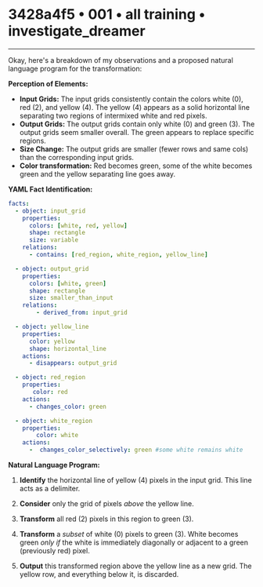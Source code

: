# 3428a4f5 • 001 • all training • investigate_dreamer

---
Okay, here's a breakdown of my observations and a proposed natural language program for the transformation:

**Perception of Elements:**

*   **Input Grids:** The input grids consistently contain the colors white (0), red (2), and yellow (4). The yellow (4) appears as a solid horizontal line separating two regions of intermixed white and red pixels.
* **Output Grids:** The output grids contain only white (0) and green (3).  The output grids seem smaller overall. The green appears to replace specific regions.
* **Size Change:** The output grids are smaller (fewer rows and same cols) than the corresponding input grids.
*    **Color transformation:** Red becomes green, some of the white becomes green and the yellow separating line goes away.

**YAML Fact Identification:**



```yaml
facts:
  - object: input_grid
    properties:
      colors: [white, red, yellow]
      shape: rectangle
      size: variable
    relations:
      - contains: [red_region, white_region, yellow_line]

  - object: output_grid
    properties:
      colors: [white, green]
      shape: rectangle
      size: smaller_than_input
    relations:
        - derived_from: input_grid

  - object: yellow_line
    properties:
      color: yellow
      shape: horizontal_line
    actions:
      - disappears: output_grid

  - object: red_region
    properties:
       color: red
    actions:
      - changes_color: green

  - object: white_region
    properties:
        color: white
    actions:
      -  changes_color_selectively: green #some white remains white
```



**Natural Language Program:**

1.  **Identify** the horizontal line of yellow (4) pixels in the input grid. This line acts as a delimiter.

2.  **Consider** only the grid of pixels *above* the yellow line.

3.  **Transform** all red (2) pixels in this region to green (3).

4.  **Transform** a *subset* of white (0) pixels to green (3). White becomes
    green *only if* the white is immediately diagonally or adjacent to a green
    (previously red) pixel.

5.  **Output** this transformed region above the yellow line as a new grid. The yellow row, and everything below it, is discarded.

